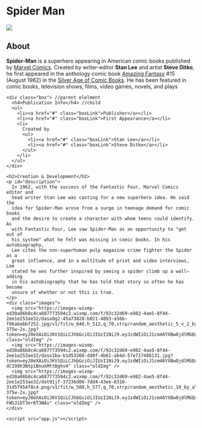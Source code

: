 <!DOCTYPE html>
<html lang="en">
  <head>
    <meta charset="UTF-8" />
    <meta http-equiv="X-UA-Compatible" content="IE=edge" />
    <meta name="viewport" content="width=device-width, initial-scale=1.0" />
    <title>Spider-Man</title>
    <link rel="stylesheet" href="style.css" />
  </head>
  <body>
    <h1>Spider Man</h1>
    <img src="https://m.media-amazon.com/images/I/81N67ptRUEL._SX679_.jpg" id="mainImg" class = "abc" "xyz"/>
    <h2>About</h2>
    <p>
      <b>Spider-Man</b> is a superhero appearing in American comic books
      published by
      <a href="https://www.google.com/search?q=Marvel+Comics">Marvel Comics</a>.
      Created by writer-editor <b>Stan Lee</b> and artist <b>Steve Ditko</b>, he
      first appeared in the anthology comic book
      <a href="https://www.google.com/search?q=Amazing+Fantasy"
        >Amazing Fantasy</a
      >
      #15 (August 1962) in the <a href="#">Silver Age of Comic Books</a>. He has
      been featured in comic books, television shows, films, video games,
      novels, and plays
    </p>

    <div class="box"> //parent elelment
      <h4>Publication Info</h4> //child
      <ul>
        <li><a href="#" class="boxLink">Publisher</a></li>
        <li><a href="#" class="boxLink">First Appearance</a></li>
        <li>
          Created by
          <ul>
            <li><a href="#" class="boxLink">Stan Lee</a></li>
            <li><a href="#" class="boxLink">Steve Ditko</a></li>
          </ul>
        </li>
      </ul>
    </div>

    <h2>Creation & Development</h2>
    <p id="description">
      In 1962, with the success of the Fantastic Four, Marvel Comics editor and
      head writer Stan Lee was casting for a new superhero idea. He said the
      idea for Spider-Man arose from a surge in teenage demand for comic books
      and the desire to create a character with whom teens could identify. As
      with Fantastic Four, Lee saw Spider-Man as an opportunity to "get out of
      his system" what he felt was missing in comic books. In his autobiography,
      Lee cites the non-superhuman pulp magazine crime fighter the Spider as a
      great influence, and in a multitude of print and video interviews, Lee
      stated he was further inspired by seeing a spider climb up a wall—adding
      in his autobiography that he has told that story so often he has become
      unsure of whether or not this is true.
    </p>
    <div class="images">
      <img src="https://images-wixmp-ed30a86b8c4ca887773594c2.wixmp.com/f/92c32d69-e982-4ae5-8f44-2ee1e253ae32/dasx0g2-45a73828-b021-4893-a56b-f86ababbf252.jpg/v1/fit/w_640,h_512,q_70,strp/random_aesthetic_5_v_2_by_alfack_dasx0g2-375w-2x.jpg?token=eyJ0eXAiOiJKV1QiLCJhbGciOiJIUzI1NiJ9.eyJzdWIiOiJ1cm46YXBwOjdlMGQxODg5ODIyNjQzNzNhNWYwZDQxNWVhMGQyNmUwIiwiaXNzIjoidXJuOmFwcDo3ZTBkMTg4OTgyMjY0MzczYTVmMGQ0MTVlYTBkMjZlMCIsIm9iaiI6W1t7ImhlaWdodCI6Ijw9NTEyIiwicGF0aCI6IlwvZlwvOTJjMzJkNjktZTk4Mi00YWU1LThmNDQtMmVlMWUyNTNhZTMyXC9kYXN4MGcyLTQ1YTczODI4LWIwMjEtNDg5My1hNTZiLWY4NmFiYWJiZjI1Mi5qcGciLCJ3aWR0aCI6Ijw9NjQwIn1dXSwiYXVkIjpbInVybjpzZXJ2aWNlOmltYWdlLm9wZXJhdGlvbnMiXX0.TcanLmawQ6M3JWDLiejU6MV86QFauUEaLpwUaGVl6Ho" class="oldImg" />
      <img src="https://images-wixmp-ed30a86b8c4ca887773594c2.wixmp.com/f/92c32d69-e982-4ae5-8f44-2ee1e253ae32/dasx1ba-b1d53260-dd0f-4b61-ab4d-57e717488131.jpg?token=eyJ0eXAiOiJKV1QiLCJhbGciOiJIUzI1NiJ9.eyJzdWIiOiJ1cm46YXBwOjdlMGQxODg5ODIyNjQzNzNhNWYwZDQxNWVhMGQyNmUwIiwiaXNzIjoidXJuOmFwcDo3ZTBkMTg4OTgyMjY0MzczYTVmMGQ0MTVlYTBkMjZlMCIsIm9iaiI6W1t7InBhdGgiOiJcL2ZcLzkyYzMyZDY5LWU5ODItNGFlNS04ZjQ0LTJlZTFlMjUzYWUzMlwvZGFzeDFiYS1iMWQ1MzI2MC1kZDBmLTRiNjEtYWI0ZC01N2U3MTc0ODgxMzEuanBnIn1dXSwiYXVkIjpbInVybjpzZXJ2aWNlOmZpbGUuZG93bmxvYWQiXX0.QYPPXhAfV42sY4y1t30-dC199h3Ntp1BnukMttBghv4" class="oldImg" />
      <img src="https://images-wixmp-ed30a86b8c4ca887773594c2.wixmp.com/f/92c32d69-e982-4ae5-8f44-2ee1e253ae32/dat91jf-37236d06-7dd4-43ee-8310-31d5f954f8c4.png/v1/fit/w_500,h_577,q_70,strp/random_aesthetic_10_by_alfack_dat91jf-375w-2x.jpg?token=eyJ0eXAiOiJKV1QiLCJhbGciOiJIUzI1NiJ9.eyJzdWIiOiJ1cm46YXBwOjdlMGQxODg5ODIyNjQzNzNhNWYwZDQxNWVhMGQyNmUwIiwiaXNzIjoidXJuOmFwcDo3ZTBkMTg4OTgyMjY0MzczYTVmMGQ0MTVlYTBkMjZlMCIsIm9iaiI6W1t7ImhlaWdodCI6Ijw9NTc3IiwicGF0aCI6IlwvZlwvOTJjMzJkNjktZTk4Mi00YWU1LThmNDQtMmVlMWUyNTNhZTMyXC9kYXQ5MWpmLTM3MjM2ZDA2LTdkZDQtNDNlZS04MzEwLTMxZDVmOTU0ZjhjNC5wbmciLCJ3aWR0aCI6Ijw9NTAwIn1dXSwiYXVkIjpbInVybjpzZXJ2aWNlOmltYWdlLm9wZXJhdGlvbnMiXX0.tskPnckelgwYY78l4t1z9p3tKh-FWSJiDT3er6T3NAs" class="oldImg" />
    </div>

    <script src="app.js"></script>
  </body>
</html>
